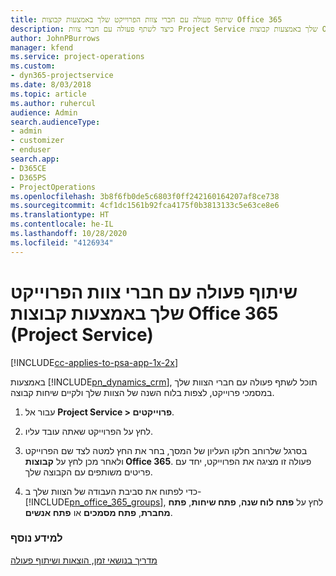 ```yaml
---
title: שיתוף פעולה עם חברי צוות הפרוייקט שלך באמצעות קבוצות Office 365
description: כיצד לשתף פעולה עם חברי צוות Project Service שלך באמצעות קבוצות Office 365
author: JohnPBurrows
manager: kfend
ms.service: project-operations
ms.custom:
- dyn365-projectservice
ms.date: 8/03/2018
ms.topic: article
ms.author: ruhercul
audience: Admin
search.audienceType:
- admin
- customizer
- enduser
search.app:
- D365CE
- D365PS
- ProjectOperations
ms.openlocfilehash: 3b8f6fb0de5c6803f0ff242160164207af8ce738
ms.sourcegitcommit: 4cf1dc1561b92fca4175f0b3813133c5e63ce8e6
ms.translationtype: HT
ms.contentlocale: he-IL
ms.lasthandoff: 10/28/2020
ms.locfileid: "4126934"
---
```

# <a name="collaborate-with-your-project-team-members-with-office-365-groups-project-service"></a>שיתוף פעולה עם חברי צוות הפרוייקט שלך באמצעות קבוצות Office 365‏ (Project Service)

[!INCLUDE[cc-applies-to-psa-app-1x-2x](../includes/cc-applies-to-psa-app-1x-2x.md)]

באמצעות [!INCLUDE[pn_dynamics_crm](../includes/pn-dynamics-crm.md)], תוכל לשתף פעולה עם חברי הצוות שלך במסמכי פרוייקט, לצפות בלוח השנה של הצוות שלך ולקיים שיחות קבוצה.  
  
1. עבור אל **Project Service > פרוייקטים**.  
  
2. לחץ על הפרוייקט שאתה עובד עליו.  
  
3. בסרגל שלרוחב חלקו העליון של המסך, בחר את החץ למטה לצד שם הפרוייקט ולאחר מכן לחץ על **קבוצות Office 365**. פעולה זו מציגה את הפרוייקט, יחד עם פריטים משותפים עם הקבוצה שלך.  
  
4. כדי לפתוח את סביבת העבודה של הצוות שלך ב- [!INCLUDE[pn_office_365_groups](../includes/pn-office-365-groups.md)], לחץ על **פתח לוח שנה**, **פתח שיחות**, **פתח מחברת**, **פתח מסמכים** או **פתח אנשים**.  
  
### <a name="see-also"></a>למידע נוסף  
 [‏‫מדריך בנושאי זמן, הוצאות ושיתוף פעולה](../psa/time-expense-collaboration-guide.md)
